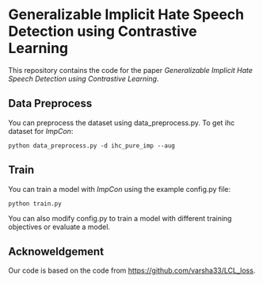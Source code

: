 # Generalizable Implicit Hate Speech Detection using Contrastive Learning
This repository contains the code for the paper *Generalizable Implicit Hate Speech Detection using Contrastive Learning*.

## Data Preprocess
You can preprocess the dataset using data_preprocess.py. To get ihc dataset for *ImpCon*:
```
python data_preprocess.py -d ihc_pure_imp --aug
```

## Train
You can train a model with *ImpCon* using the example config.py file:
```
python train.py
```
You can also modify config.py to train a model with different training objectives or evaluate a model.

## Acknoweldgement
Our code is based on the code from https://github.com/varsha33/LCL_loss. 
